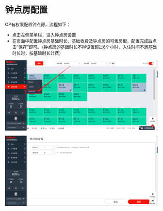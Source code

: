 # 钟点房配置

OP有权限配置钟点房，流程如下：

* 点击左侧菜单栏，进入钟点房设置
* 在页面中配置钟点房基础时长、基础收费及钟点房的可售房型，配置完成后点击“保存”即可。（钟点房的基础时长不得设置超过6个小时，入住时间不满基础时长时，按基础时长计费）

![](../../.gitbook/assets/image%20%28632%29.png)

![](../../.gitbook/assets/image%20%28164%29.png)



